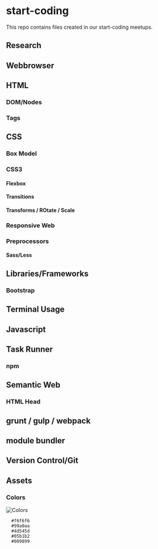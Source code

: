 # start-coding
This repo contains files created in our start-coding meetups.

## Research

## Webbrowser

## HTML
### DOM/Nodes
### Tags


## CSS
### Box Model
### CSS3
#### Flexbox
#### Transitions
#### Transforms / ROtate / Scale
### Responsive Web
#### 
### Preprocessors
#### Sass/Less

## Libraries/Frameworks
### Bootstrap

## Terminal Usage

## Javascript

## Task Runner
### npm

## Semantic Web
### HTML Head

## grunt / gulp / webpack

## module bundler

## Version Control/Git





## Assets

### Colors
![Colors](https://raw.githubusercontent.com/danielhauchler/start-coding/master/_assets/colors.jpg)
```
  #f6f6f6
  #99a0aa
  #4d545d
  #05b1b2
  #009899
```
